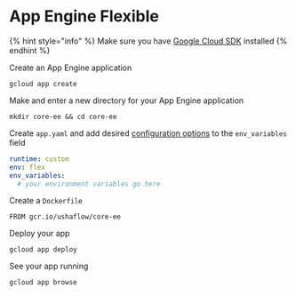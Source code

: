 # App Engine Flexible

{% hint style="info" %}
Make sure you have [Google Cloud SDK](https://cloud.google.com/sdk/docs) installed
{% endhint %}

Create an App Engine application

```text
gcloud app create
```

Make and enter a new directory for your App Engine application

```text
mkdir core-ee && cd core-ee
```

Create `app.yaml` and add desired [configuration options](../configuration/) to the `env_variables` field

```yaml
runtime: custom
env: flex
env_variables:
  # your environment variables go here
```

Create a `Dockerfile`

```text
FROM gcr.io/ushaflow/core-ee
```

Deploy your app

```text
gcloud app deploy
```

See your app running

```text
gcloud app browse
```

